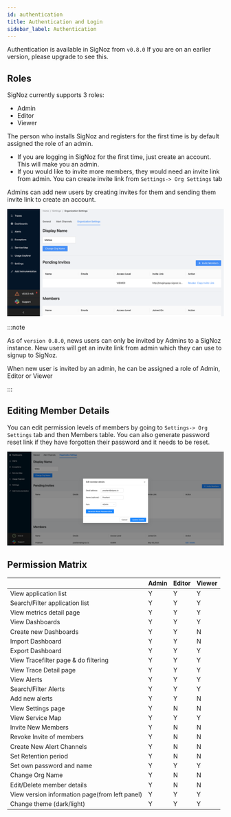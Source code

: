 ```yaml
---
id: authentication
title: Authentication and Login
sidebar_label: Authentication
---
```


Authentication is available in SigNoz from `v0.8.0` If you are on an earlier version, please upgrade to see this.

## Roles
SigNoz currently supports 3 roles:
- Admin
- Editor
- Viewer

The person who installs SigNoz and registers for the first time is by default assigned the role of an admin.

- If you are logging in SigNoz for the first time, just create an account. This will make you an admin.
- If you would like to invite more members, they would need an invite link from admin. You can create invite link from `Settings-> Org Settings` tab

Admins can add new users by creating invites for them and sending them invite link to create an account.

![user-invite](../../static/img/docs/user-invite.png)


:::note

As of `version 0.8.0`, news users can only be invited by Admins to a SigNoz instance. New users will get an invite link from admin which they can use to signup to SigNoz.

When new user is invited by an admin, he can be assigned a role of Admin, Editor or Viewer 

:::

## Editing Member Details

You can edit permission levels of members by going to `Settings-> Org Settings` tab and then Members table. 
You can also generate password reset link if they have forgotten their password and it needs to be reset.

![edit-member](../../static/img/docs/edit-member.png)


## Permission Matrix

|  | Admin | Editor | Viewer |
| --- | --- | --- | --- |
| View application list | Y | Y | Y |
| Search/Filter application list | Y | Y | Y |
| View metrics detail page | Y | Y | Y |
| View Dashboards | Y | Y | Y |
| Create new Dashboards | Y | Y | N |
| Import Dashboard | Y | Y | N |
| Export Dashboard | Y | Y | Y |
| View Tracefilter page & do filtering | Y | Y | Y |
| View Trace Detail page | Y | Y | Y |
| View Alerts | Y | Y | Y |
| Search/Filter Alerts | Y | Y | Y |
| Add new alerts | Y | Y | N |
| View Settings page | Y | N | N |
| View Service Map | Y | Y | Y |
| Invite New Members | Y | N | N |
| Revoke Invite of members | Y | N | N |
| Create New Alert Channels | Y | N | N |
| Set Retention period | Y | N | N |
| Set own password and name | Y | Y | Y |
| Change Org Name | Y | N | N |
| Edit/Delete member details | Y | N | N |
| View version information  page(from left panel) | Y | Y  | Y |
| Change theme (dark/light) | Y | Y | Y |